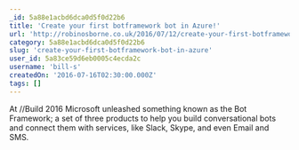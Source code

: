 ```yaml
---
_id: 5a88e1acbd6dca0d5f0d22b6
title: 'Create your first botframework bot in Azure!'
url: 'http://robinosborne.co.uk/2016/07/12/create-your-first-botframework-bot-in-azure/'
category: 5a88e1acbd6dca0d5f0d22b6
slug: 'create-your-first-botframework-bot-in-azure'
user_id: 5a83ce59d6eb0005c4ecda2c
username: 'bill-s'
createdOn: '2016-07-16T02:30:00.000Z'
tags: []
---
```


At //Build 2016 Microsoft unleashed something known as the Bot Framework; a set of three products to help you build conversational bots and connect them with services, like Slack, Skype, and even Email and SMS.
